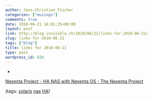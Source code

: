 ```yaml
---
author: Jens-Christian Fischer
categories: ["musings"]
comments: true
date: 2010-06-21 16:01:25+00:00
layout: post
link: http://blog.invisible.ch/2010/06/21/links-for-2010-06-21/
slug: links-for-2010-06-21
tags: ["blog"]
title: links for 2010-06-21
type: post
wordpress_id: 826
---
```


  * 
                

[Nexenta Project - HA NAS with Nexenta OS - The Nexenta Project](http://www.nexenta.org/projects/site/wiki/HA_NAS_with_Nexenta_OS)


                
                

(tags: [solaris](http://delicious.com/jaycee/solaris) [nas](http://delicious.com/jaycee/nas) [HA](http://delicious.com/jaycee/HA))


            
